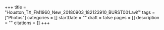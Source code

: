 +++
title = "Houston_TX_FM1960_New_20180903_182123910_BURST001.avif"
tags = ["Photos"]
categories = []
startDate = ""
draft = false
pages = []
description = ""
citations = []
+++
